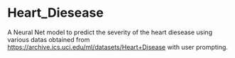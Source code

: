 # Heart_Diesease

A Neural Net model to predict the severity of the heart diesease using various datas obtained from https://archive.ics.uci.edu/ml/datasets/Heart+Disease with user prompting.
